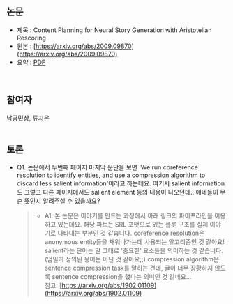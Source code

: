 ## 논문
- 제목 : Content Planning for Neural Story Generation with Aristotelian Rescoring
- 원본 : [https://arxiv.org/abs/2009.09870](https://arxiv.org/abs/2009.09870)
- 요약 : [PDF](summary/10.%20Content%20Planning%20for%20Neural%20Story%20Generation%20with%20Aristotelian%20Rescoring.pdf)
<br>


## 참여자
남궁민상, 류지은
<br><br>


## 토론
- Q1. 논문에서 두번째 페이지 마지막 문단을 보면 'We run coreference resolution to identify entities, and use a compression algorithm to discard less salient information'이라고 하는데요. 여기서 salient information도 그렇고 다른 페이지에서도 salient element 등의 내용이 나오던데.. 얘네들이 무슨 뜻인지 알려주실 수 있을까요?

  >- A1. 본 논문은 이야기를 만드는 과정에서 아래 링크의 파이프라인을 이용하고 있는데요. 해당 파트는 SRL 포맷으로 있는 플롯 구조를 실제 이야기로 나타내는 부분인 것 같습니다. coreference resolution은 anonymous entity들을 채워나가는데 사용되는 알고리즘인 것 같아요!  
  > salient라는 단어는 말 그대로 '중요한' 요소들을 의미하는 것 같습니다. (엄밀히 정의된 용어는 아닌 것 같아요;;) compression algorithm은 sentence compression task를 말하는 건데, 글이 너무 장황하지 않도록 sentence compression을 했다는 의미인 것 같네요...  
  > 참고: [https://arxiv.org/abs/1902.01109](https://arxiv.org/abs/1902.01109)

<br>
